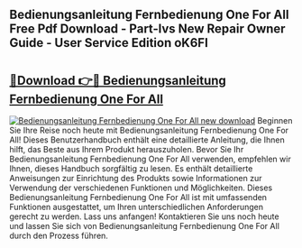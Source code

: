 ## Bedienungsanleitung Fernbedienung One For All Free Pdf Download - Part-lvs New Repair Owner Guide - User Service Edition oK6FI

# <h2><a href="http://df3sm5x.blite.top/?on=Bedienungsanleitung+Fernbedienung+One+For+All">🔗Download 👉🔴 Bedienungsanleitung Fernbedienung One For All</a></h2>

[![Bedienungsanleitung Fernbedienung One For All new download](https://i.imgur.com/lujVjoI.png)](http://df3sm5x.blite.top/?on=Bedienungsanleitung+Fernbedienung+One+For+All)
Beginnen Sie Ihre Reise noch heute mit Bedienungsanleitung Fernbedienung One For All! Dieses Benutzerhandbuch enthält eine detaillierte Anleitung, die Ihnen hilft, das Beste aus Ihrem Produkt herauszuholen. Bevor Sie Ihr Bedienungsanleitung Fernbedienung One For All verwenden, empfehlen wir Ihnen, dieses Handbuch sorgfältig zu lesen. Es enthält detaillierte Anweisungen zur Einrichtung des Produkts sowie Informationen zur Verwendung der verschiedenen Funktionen und Möglichkeiten. Dieses Bedienungsanleitung Fernbedienung One For All ist mit umfassenden Funktionen ausgestattet, um Ihren unterschiedlichen Anforderungen gerecht zu werden. Lass uns anfangen! Kontaktieren Sie uns noch heute und lassen Sie sich von Bedienungsanleitung Fernbedienung One For All durch den Prozess führen.
